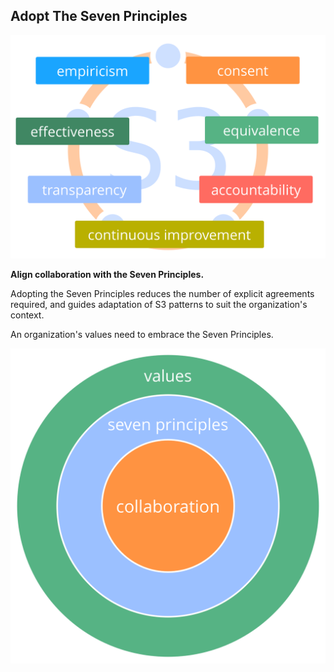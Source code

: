 ## Adopt The Seven Principles

![inline,fit](img/framework/s3-principles-plain.png)

**Align collaboration with the Seven Principles.**

Adopting the Seven Principles reduces the number of explicit agreements required, and guides adaptation of S3 patterns to suit the organization's context.

An organization's values need to embrace the Seven Principles.

![right,fit](img/collaboration-values/values-7principles.png)

